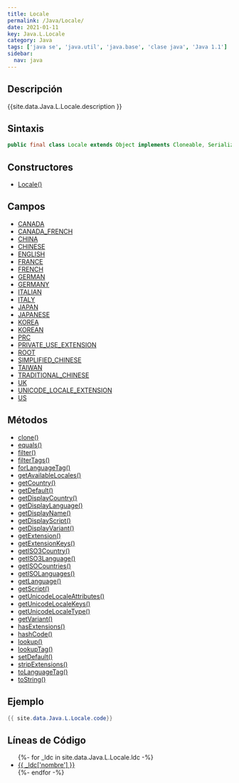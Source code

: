 ```yaml
---
title: Locale
permalink: /Java/Locale/
date: 2021-01-11
key: Java.L.Locale
category: Java
tags: ['java se', 'java.util', 'java.base', 'clase java', 'Java 1.1']
sidebar: 
  nav: java
---
```


## Descripción
{{site.data.Java.L.Locale.description }}

## Sintaxis
~~~java
public final class Locale extends Object implements Cloneable, Serializable
~~~

## Constructores
* [Locale()](/Java/Locale/Locale/)

## Campos
* [CANADA](/Java/Locale/CANADA/)
* [CANADA_FRENCH](/Java/Locale/CANADA_FRENCH/)
* [CHINA](/Java/Locale/CHINA/)
* [CHINESE](/Java/Locale/CHINESE/)
* [ENGLISH](/Java/Locale/ENGLISH/)
* [FRANCE](/Java/Locale/FRANCE/)
* [FRENCH](/Java/Locale/FRENCH/)
* [GERMAN](/Java/Locale/GERMAN/)
* [GERMANY](/Java/Locale/GERMANY/)
* [ITALIAN](/Java/Locale/ITALIAN/)
* [ITALY](/Java/Locale/ITALY/)
* [JAPAN](/Java/Locale/JAPAN/)
* [JAPANESE](/Java/Locale/JAPANESE/)
* [KOREA](/Java/Locale/KOREA/)
* [KOREAN](/Java/Locale/KOREAN/)
* [PRC](/Java/Locale/PRC/)
* [PRIVATE_USE_EXTENSION](/Java/Locale/PRIVATE_USE_EXTENSION/)
* [ROOT](/Java/Locale/ROOT/)
* [SIMPLIFIED_CHINESE](/Java/Locale/SIMPLIFIED_CHINESE/)
* [TAIWAN](/Java/Locale/TAIWAN/)
* [TRADITIONAL_CHINESE](/Java/Locale/TRADITIONAL_CHINESE/)
* [UK](/Java/Locale/UK/)
* [UNICODE_LOCALE_EXTENSION](/Java/Locale/UNICODE_LOCALE_EXTENSION/)
* [US](/Java/Locale/US/)

## Métodos
* [clone()](/Java/Locale/clone/)
* [equals()](/Java/Locale/equals/)
* [filter()](/Java/Locale/filter/)
* [filterTags()](/Java/Locale/filterTags/)
* [forLanguageTag()](/Java/Locale/forLanguageTag/)
* [getAvailableLocales()](/Java/Locale/getAvailableLocales/)
* [getCountry()](/Java/Locale/getCountry/)
* [getDefault()](/Java/Locale/getDefault/)
* [getDisplayCountry()](/Java/Locale/getDisplayCountry/)
* [getDisplayLanguage()](/Java/Locale/getDisplayLanguage/)
* [getDisplayName()](/Java/Locale/getDisplayName/)
* [getDisplayScript()](/Java/Locale/getDisplayScript/)
* [getDisplayVariant()](/Java/Locale/getDisplayVariant/)
* [getExtension()](/Java/Locale/getExtension/)
* [getExtensionKeys()](/Java/Locale/getExtensionKeys/)
* [getISO3Country()](/Java/Locale/getISO3Country/)
* [getISO3Language()](/Java/Locale/getISO3Language/)
* [getISOCountries()](/Java/Locale/getISOCountries/)
* [getISOLanguages()](/Java/Locale/getISOLanguages/)
* [getLanguage()](/Java/Locale/getLanguage/)
* [getScript()](/Java/Locale/getScript/)
* [getUnicodeLocaleAttributes()](/Java/Locale/getUnicodeLocaleAttributes/)
* [getUnicodeLocaleKeys()](/Java/Locale/getUnicodeLocaleKeys/)
* [getUnicodeLocaleType()](/Java/Locale/getUnicodeLocaleType/)
* [getVariant()](/Java/Locale/getVariant/)
* [hasExtensions()](/Java/Locale/hasExtensions/)
* [hashCode()](/Java/Locale/hashCode/)
* [lookup()](/Java/Locale/lookup/)
* [lookupTag()](/Java/Locale/lookupTag/)
* [setDefault()](/Java/Locale/setDefault/)
* [stripExtensions()](/Java/Locale/stripExtensions/)
* [toLanguageTag()](/Java/Locale/toLanguageTag/)
* [toString()](/Java/Locale/toString/)

## Ejemplo
~~~java
{{ site.data.Java.L.Locale.code}}
~~~

## Líneas de Código
<ul>
{%- for _ldc in site.data.Java.L.Locale.ldc -%}
   <li>
       <a href="{{_ldc['url'] }}">{{ _ldc['nombre'] }}</a>
   </li>
{%- endfor -%}
</ul>
